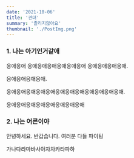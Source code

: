 ```yaml
---
date: '2021-10-06'
title: '견뎌'
summary: '졸리지않아요'
thumbnail: './PostImg.png'
---
```


### 1. 나는 아기인거같애

응애응애
응애응애응애응애응애응애
응애응애응애응애.

응애응애응애응애.

응애응애응애응애응애응애응애응애응애응애응애응애.

응애응애응애응애응애응애응애응애

### 2. 나는 어른이야

안녕하세요.
반갑습니다. 여러분 다들 파이팅

가나다라마바사아자차카타파하
